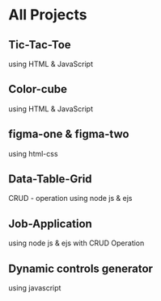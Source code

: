 
# All Projects

## Tic-Tac-Toe 
 using HTML & JavaScript

## Color-cube

using HTML & JavaScript
## figma-one & figma-two 
using html-css
## Data-Table-Grid

CRUD - operation using node js & ejs
## Job-Application 
 using node js & ejs with CRUD Operation 
## Dynamic controls generator 
using javascript 
